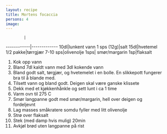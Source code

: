 ```yaml
---
layout: recipe
title: Mortens focaccia
persons: 4
image: 
---
```


            |             
------------|-------------
10dl|lunkent vann
1 sps (12g)|salt
15dl|hvetemel
1/2 pakke|tørrgjær
7-10 sps|olivenolje
1sps| smør/margarin
1sp|flaksalt

<!-- ad -->

1. Kok opp vann
2. Bland 7dl kaldt vann med 3dl kokende vann
3. Bland godt salt, tørgjær, og hvetemelet i en bolle. En slikkepott fungerer bra til å blande med.
4. Tilsett vann og bland godt. Deigen skal være ganske klissete
5. Dekk med et kjøkkenhånkle og sett lunt i ca 1 time
6. Varm ovn til 275 C
7. Smør langpanne godt med smør/margarin, hell over deigen og fordeljevnt
8. Lag masses småkratere somdu fyller med litt olivenolje
9. Strø over flaksalt
10. Stek (med damp hvis mulig) 20min
11. Avkjøl brød uten langpanne på rist
